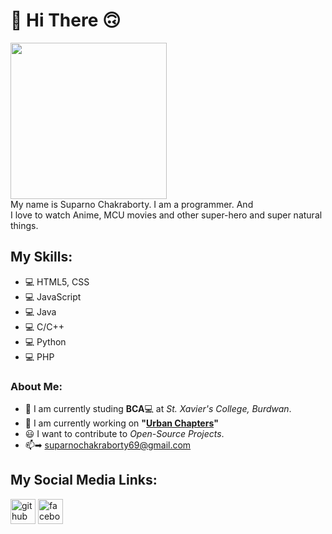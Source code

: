# 👋 Hi There 🙃
<img src="https://scontent.frdp4-1.fna.fbcdn.net/v/t1.6435-9/80731280_192034401972347_3410033836354961408_n.jpg?_nc_cat=105&ccb=1-5&_nc_sid=09cbfe&_nc_ohc=ANHIzTHKMPAAX9Mx-E6&_nc_ht=scontent.frdp4-1.fna&oh=00_AT_8phmHc3vU3a9BupGyS4AXqCZ1PxFomp1dCnlGm6NbjQ&oe=629A5360" height="250"><br>
My name is Suparno Chakraborty. I am a programmer. And<br> 
I love to watch Anime, MCU movies and other super-hero and super natural things.


## My Skills:
- 💻 HTML5, CSS
- 💻 JavaScript
- 💻 Java
- 💻 C/C++
- 💻 Python
- 💻 PHP


### About Me:
- 📖 I am currently studing **BCA**💻 at _St. Xavier's College, Burdwan_.
- 🏢 I am currently working on **"[Urban Chapters](https://github.com/Suparno-0069/Project-Sem-VI "My final Year Project")"**
- 😃 I want to contribute to *Open-Source Projects*.
- 📫➡ suparnochakraborty69@gmail.com


## My Social Media Links:
[<img src='https://cdn.jsdelivr.net/npm/simple-icons@3.0.1/icons/github.svg' alt='github' height='40'>](https://github.com/Suparno-0069 "GitHub") [<img src='https://cdn.jsdelivr.net/npm/simple-icons@3.0.1/icons/facebook.svg' alt='facebook' height='40'>](https://www.facebook.com/suparno.chakraborty.927 "FaceBook") 
<!--
**Suparno-0069/Suparno-0069** is a ✨ _special_ ✨ repository because its `README.md` (this file) appears on your GitHub profile.

Here are some ideas to get you started:

- 🔭 I’m currently working on ...
- 🌱 I’m currently learning ...
- 👯 I’m looking to collaborate on ...
- 🤔 I’m looking for help with ...
- 💬 Ask me about ...
- 📫 How to reach me: ...
- 😄 Pronouns: ...
- ⚡ Fun fact: ...
-->
